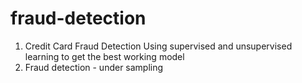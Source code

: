 # fraud-detection
1. Credit Card Fraud Detection Using supervised and unsupervised learning to get the best working model
2. Fraud detection - under sampling
